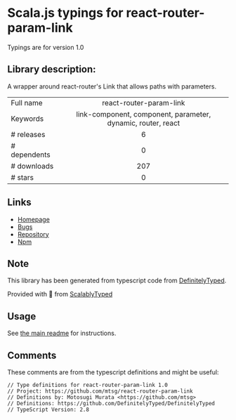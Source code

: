
# Scala.js typings for react-router-param-link

Typings are for version 1.0

## Library description:
A wrapper around react-router's Link that allows paths with parameters.

|                    |                 |
| ------------------ | :-------------: |
| Full name          | react-router-param-link |
| Keywords           | link-component, component, parameter, dynamic, router, react |
| # releases         | 6 |
| # dependents       | 0 |
| # downloads        | 207 |
| # stars            | 0 |

## Links
- [Homepage](https://github.com/mtsg/react-router-param-link#readme)
- [Bugs](https://github.com/mtsg/react-router-param-link/issues)
- [Repository](https://github.com/mtsg/react-router-param-link)
- [Npm](https://www.npmjs.com/package/react-router-param-link)
    


## Note
This library has been generated from typescript code from [DefinitelyTyped](https://definitelytyped.org).

Provided with :purple_heart: from [ScalablyTyped](https://github.com/oyvindberg/ScalablyTyped)

## Usage
See [the main readme](../../readme.md) for instructions.

## Comments

These comments are from the typescript definitions and might be useful:
```
// Type definitions for react-router-param-link 1.0
// Project: https://github.com/mtsg/react-router-param-link
// Definitions by: Motosugi Murata <https://github.com/mtsg>
// Definitions: https://github.com/DefinitelyTyped/DefinitelyTyped
// TypeScript Version: 2.8

```

